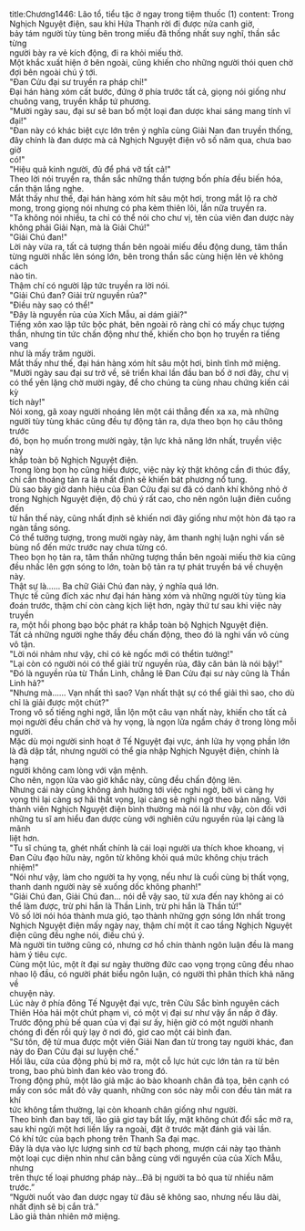 title:Chương1446: Lão tổ, tiểu tặc ở ngay trong tiệm thuốc (1)
content:
Trong Nghịch Nguyệt điện, sau khi Hứa Thanh rời đi được nửa canh giờ,<br>bảy tám người tùy tùng bên trong miếu đã thống nhất suy nghĩ, thần sắc từng<br>người bày ra vẻ kích động, đi ra khỏi miếu thờ.<br>Một khắc xuất hiện ở bên ngoài, cũng khiến cho những người thói quen chờ<br>đợi bên ngoài chú ý tới.<br>"Đan Cửu đại sư truyền ra pháp chỉ!"<br>Đại hán hàng xóm cất bước, đứng ở phía trước tất cả, giọng nói giống như<br>chuông vang, truyền khắp tứ phương.<br>"Mười ngày sau, đại sư sẽ ban bố một loại đan dược khai sáng mang tính vĩ<br>đại!"<br>"Đan này có khác biệt cực lớn trên ý nghĩa cùng Giải Nan đan truyền thống,<br>đây chính là đan dược mà cả Nghịch Nguyệt điện vô số năm qua, chưa bao giờ<br>có!"<br>"Hiệu quả kinh người, đủ để phá vỡ tất cả!"<br>Theo lời nói truyền ra, thần sắc những thần tượng bốn phía đều biến hóa,<br>cẩn thận lắng nghe.<br>Mắt thấy như thế, đại hán hàng xóm hít sâu một hơi, trong mắt lộ ra chờ<br>mong, trong giọng nói nhưng có pha kèm thiên lôi, lần nữa truyền ra.<br>"Ta không nói nhiều, ta chỉ có thể nói cho chư vị, tên của viên đan dược này<br>không phải Giải Nạn, mà là Giải Chú!"<br>"Giải Chú đan!"<br>Lời này vừa ra, tất cả tượng thần bên ngoài miếu đều động dung, tâm thần<br>từng người nhấc lên sóng lớn, bên trong thần sắc cùng hiện lên vẻ không cách<br>nào tin.<br>Thậm chí có người lập tức truyền ra lời nói.<br>"Giải Chú đan? Giải trừ nguyền rủa?"<br>"Điều này sao có thể!"<br>"Đây là nguyền rủa của Xích Mẫu, ai dám giải?"<br>Tiếng xôn xao lập tức bộc phát, bên ngoài rõ ràng chỉ có mấy chục tượng<br>thần, nhưng tin tức chấn động như thế, khiến cho bọn họ truyền ra tiếng vang<br>như là mấy trăm người.<br>Mắt thấy như thế, đại hán hàng xóm hít sâu một hơi, bình tĩnh mở miệng.<br>"Mười ngày sau đại sư trở về, sẽ triển khai lần đầu ban bố ở nơi đây, chư vị<br>có thể yên lặng chờ mười ngày, để cho chúng ta cùng nhau chứng kiến cái kỳ<br>tích này!"<br>Nói xong, gã xoay người nhoáng lên một cái thẳng đến xa xa, mà những<br>người tùy tùng khác cũng đều tự động tản ra, dựa theo bọn họ câu thông trước<br>đó, bọn họ muốn trong mười ngày, tận lực khả năng lớn nhất, truyền việc này<br>khắp toàn bộ Nghịch Nguyệt điện.<br>Trong lòng bọn họ cũng hiểu được, việc này kỳ thật không cần đi thúc đẩy,<br>chỉ cần thoáng tản ra là nhất định sẽ khiến bát phương nổ tung.<br>Dù sao bây giờ danh hiệu của Đan Cửu đại sư đã có danh khí không nhỏ ở<br>trong Nghịch Nguyệt điện, độ chú ý rất cao, cho nên ngôn luận điên cuồng đến<br>từ hắn thế này, cũng nhất định sẽ khiến nơi đây giống như một hòn đá tạo ra<br>ngàn tầng sóng.<br>Có thể tưởng tượng, trong mười ngày này, âm thanh nghị luận nghi vấn sẽ<br>bùng nổ đến mức trước nay chưa từng có.<br>Theo bọn họ tản ra, tâm thần những tượng thần bên ngoài miếu thờ kia cũng<br>đều nhấc lên gợn sóng to lớn, toàn bộ tản ra tự phát truyền bá về chuyện này.<br>Thật sự là...... Ba chữ Giải Chú đan này, ý nghĩa quá lớn.<br>Thực tế cũng đích xác như đại hán hàng xóm và những người tùy tùng kia<br>đoán trước, thậm chí còn càng kịch liệt hơn, ngày thứ tư sau khi việc này truyền<br>ra, một hồi phong bạo bộc phát ra khắp toàn bộ Nghịch Nguyệt điện.<br>Tất cả những người nghe thấy đều chấn động, theo đó là nghi vấn vô cùng<br>vô tận.<br>"Lời nói nhảm như vậy, chỉ có kẻ ngốc mới có thểtin tưởng!"<br>"Lại còn có người nói có thể giải trừ nguyền rủa, đây căn bản là nói bậy!"<br>"Đó là nguyền rủa từ Thần Linh, chẳng lẽ Đan Cửu đại sư này cũng là Thần<br>Linh hả?"<br>"Nhưng mà...... Vạn nhất thì sao? Vạn nhất thật sự có thể giải thì sao, cho dù<br>chỉ là giải được một chút?"<br>Trong vô số tiếng nghi ngờ, lẫn lộn một câu vạn nhất này, khiến cho tất cả<br>mọi người đều chần chờ và hy vọng, là ngọn lửa ngầm cháy ở trong lòng mỗi<br>người.<br>Mặc dù mọi người sinh hoạt ở Tế Nguyệt đại vực, ánh lửa hy vọng phần lớn<br>là đã dập tắt, nhưng người có thể gia nhập Nghịch Nguyệt điện, chính là hạng<br>người không cam lòng với vận mệnh.<br>Cho nên, ngọn lửa vào giờ khắc này, cũng đều chấn động lên.<br>Nhưng cái này cũng không ảnh hưởng tới việc nghi ngờ, bởi vì càng hy<br>vọng thì lại càng sợ hãi thất vọng, lại càng sẽ nghi ngờ theo bản năng. Với<br>thành viên Nghịch Nguyệt điện bình thường mà nói là như vậy, còn đối với<br>những tu sĩ am hiểu đan dược cùng với nghiên cứu nguyền rủa lại càng là mãnh<br>liệt hơn.<br>"Tu sĩ chúng ta, ghét nhất chính là cái loại người ưa thích khoe khoang, vị<br>Đan Cửu đạo hữu này, ngôn từ không khỏi quá mức không chịu trách nhiệm!"<br>"Nói như vậy, làm cho người ta hy vọng, nếu như là cuối cùng bị thất vọng,<br>thanh danh người này sẽ xuống dốc không phanh!"<br>"Giải Chú đan, Giải Chú đan... nói dễ vậy sao, từ xưa đến nay không ai có<br>thể làm được, trừ phi hắn là Thần Linh, trừ phi hắn là Thần tử!"<br>Vô số lời nói hóa thành mưa gió, tạo thành những gợn sóng lớn nhất trong<br>Nghịch Nguyệt điện mấy ngày nay, thậm chí một ít cao tầng Nghịch Nguyệt<br>điện cũng đều nghe nói, điều chú ý.<br>Mà người tin tưởng cũng có, nhưng cơ hồ chín thành ngôn luận đều là mang<br>hàm ý tiêu cực.<br>Cùng một lúc, một ít đại sư ngày thường đức cao vọng trọng cũng đều nhao<br>nhao lộ đầu, có người phát biểu ngôn luận, có người thì phân thích khả năng về<br>chuyện này.<br>Lúc này ở phía đông Tế Nguyệt đại vực, trên Cửu Sắc bình nguyên cách<br>Thiên Hỏa hải một chút phạm vi, có một vị đại sư như vậy ẩn nấp ở đây.<br>Trước động phủ bế quan của vị đại sư ấy, hiện giờ có một người nhanh<br>chóng đi đến rồi quỳ lạy ở nơi đó, giơ cao một cái bình đan.<br>"Sư tôn, đệ tử mua được một viên Giải Nan đan từ trong tay người khác, đan<br>này do Đan Cửu đại sư luyện chế."<br>Hồi lâu, cửa của động phủ bị mở ra, một cỗ lực hút cực lớn tản ra từ bên<br>trong, bao phủ bình đan kéo vào trong đó.<br>Trong động phủ, một lão giả mặc áo bào khoanh chân đả tọa, bên cạnh có<br>mấy con sóc mắt đỏ vây quanh, những con sóc này mỗi con đều tản mát ra khí<br>tức không tầm thường, lại còn khoanh chân giống như người.<br>Theo bình đan bay tới, lão giả giơ tay bắt lấy, mặt không chút đổi sắc mở ra,<br>sau khi ngửi một hơi liền lấy ra ngoài, đặt ở trước mặt đánh giá vài lần.<br>Có khí tức của bạch phong trên Thanh Sa đại mạc.<br>Đây là dựa vào lực lượng sinh cơ từ bạch phong, mượn cái này tạo thành<br>một loại cục diện nhìn như cân bằng cùng với nguyền của của Xích Mẫu, nhưng<br>trên thực tế loại phương pháp này…Đã bị người ta bỏ qua từ nhiều năm trước.”<br>“Người nuốt vào đan dược ngay từ đâu sẽ không sao, nhưng nếu lâu dài,<br>nhất định sẽ bị cắn trả.”<br>Lão giả thản nhiên mở miệng.